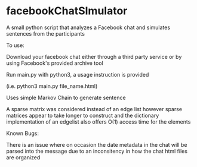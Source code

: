 # facebookChatSImulator
A small python script that analyzes a Facebook chat and simulates sentences from the participants

To use:

Download your facebook chat either through a third party service or by using Facebook's provided archive tool

Run main.py with python3, a usage instruction is provided

(i.e. python3 main.py file_name.html)

Uses simple Markov Chain to generate sentence

A sparse matrix was considered instead of an edge list however sparse matrices appear to take longer to construct 
and the dictionary implementation of an edgelist also offers O(1) access time for the elements

Known Bugs:

There is an issue where on occasion the date metadata in the chat will be parsed into the message due to an
inconsitency in how the chat html files are organized
